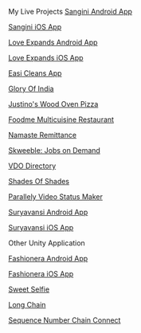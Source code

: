 My Live Projects
<a href='https://play.google.com/store/apps/details?id=com.sangini.android'>Sangini Android App</a>

<a href='https://apps.apple.com/au/app/sangini/id1619040092'>Sangini iOS App</a>

<a href='https://play.google.com/store/apps/details?id=com.loveexpands.quotes'>Love Expands Android App</a>

<a href='https://apps.apple.com/us/app/love-expands-be-inspired/id1603769831'>Love Expands iOS App</a>

<a href='https://play.google.com/store/apps/details?id=com.easi'>Easi Cleans App</a>

<a href='https://play.google.com/store/apps/details?id=com.gloryofindiatoronto'>Glory Of India</a>

<a href='https://play.google.com/store/apps/details?id=com.fudme.justinospizza'>Justino's Wood Oven Pizza</a>

<a href='https://play.google.com/store/apps/details?id=com.fudme.fudme'>Foodme Multicuisine Restaurant</a>

<a href='https://play.google.com/store/apps/details?id=com.namasteremittance'>Namaste Remittance</a>

<a href='https://play.google.com/store/apps/details?id=com.skweeble'>Skweeble: Jobs on Demand</a>

<a href='https://play.google.com/store/apps/details?id=com.vdodirectory'>VDO Directory</a>

<!-- <a href='https://play.google.com/store/apps/details?id=com.ebhancha'>ebhancha</a> -->

<a href='https://play.google.com/store/apps/details?id=com.Techavtra.Shadesofshades'>Shades Of Shades</a>

<!-- <a href='https://play.google.com/store/apps/details?id=kyraa.particle.status.maker.vbit'>Particle Status Maker Vbit</a> -->

<a href='https://play.google.com/store/apps/details?id=kyraa.parallely.shadero.statusmaker'>Parallely Video Status Maker</a>

<!-- <a href='https://play.google.com/store/apps/details?id=com.kyraa.textify'>Textify App</a>

<a href='https://play.google.com/store/apps/details?id=kyraa.shadero.statusmaker'>Shadero App</a>

<a href='https://play.google.com/store/apps/details?id=com.maylozcom'>Mayloz App</a>

<a href='https://play.google.com/store/apps/details?id=com.zaasmart'>Zaasmart App</a> -->

<a href='https://play.google.com/store/apps/details?id=com.suryavansi'>Suryavansi Android App</a>

<a href='https://apps.apple.com/in/app/suryavansi-creation-pvt-ltd/id1473085175'>Suryavansi iOS App</a>

Other Unity Application

<a href='https://drive.google.com/file/d/1GebF2JfBEPb91_uG32Z7ecpZ0r_yQXyR/view?usp=sharing'>Fashionera Android App</a>

<a href='https://apps.apple.com/in/app/fashionera-dress-up-game/id1481441091'>Fashionera iOS App</a>

<a href='https://drive.google.com/file/d/1TXPzxPHG5GsyJZFv4iTau3SXV0l58Hw2/view?usp=sharing'>Sweet Selfie</a>

<a href='https://apps.apple.com/in/app/long-chain/id1598551855'>Long Chain</a>

<a href='https://apps.apple.com/in/app/sequence-number-chain-connect/id1433427161'>Sequence Number Chain Connect</a>
